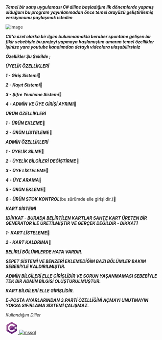 ***Temel bir satış uygulaması C# diline başladığım ilk dönemlerde yapmış olduğum bu program yayınlanmadan önce temel arayüzü geliştirilemiş versiyonunu paylaşmak istedim***

![image](https://github.com/majestyy01/robokent-desktop-app-v1/assets/126384786/fe384f2f-8aea-4aa5-9e93-54e7b1725a5e)



***C#'a özel olarka bir ilgim bulunmamakla beraber spontane gelişen bir fikir sebebiyle bu projeyi yapmaya başlamıştım umarım temel özellikler işinize yara youtube kanalımdan detaylı videolara ulaşabilirsiniz***

***Özellikler Şu Şekilde ;***

_***ÜYELİK ÖZELLİKLERİ***_


***1 -  Giriş Sistemi***🚀



***2 -  Kayıt Sistemi***🚀



***3 -  Şifre Yenileme Sistemi***🚀



***4 -  ADMİN VE ÜYE GİRİŞİ AYRIMI***🚀





_***ÜRÜN ÖZELLİKLERİ***_



***1 - ÜRÜN EKLEME***🚀



***2 - ÜRÜN LİSTELEME***🚀





_***ADMİN ÖZELLİKLERİ***_



***1 - ÜYELİK SİLME***🚀



***2 - ÜYELİK BİLGİLERİ DEĞİŞTİRME***🚀



***3 - ÜYE LİSTELEME***🚀



***4 - ÜYE ARAMA***🚀



***5 - ÜRÜN EKLEME***🚀



***6 - ÜRÜN STOK KONTROL***(bu sürümde elle girişlidir.)🚀




_***KART SİSTEMİ***_



***[DİKKAT - BURADA BELİRTİLEN KARTLAR SAHTE KART ÜRETEN BİR GENERATOR İLE ÜRETİLMİŞTİR VE GERÇEK DEĞİLDİR - DİKKAT]***






***1- KART LİSTELEME***🚀



***2 - KART KALDRIMA***🚀





_***BELİRLİ BÖLÜMLERDE HATA VARDIR.***_


***SEPET SİSTEMİ VE BENZERİ EKLEMEDİĞİM BAZI BÖLÜMLER BAKIM SEBEBİYLE KALDIRILMIŞTIR.***


***ADMİN BİLGİLERİ ELLE GİRİŞLİDİR VE SORUN YAŞANMAMASI SEBEBİYLE TEK BİR ADMİN BİLGİSİ OLUŞTURULMUŞTUR.***


***KART BİLGİLERİ ELLE GİRİŞLİDİR.***


***E-POSTA AYARLARINDAN 3.PARTİ ÖZELLİĞİNİ AÇMAYI UNUTMAYIN YOKSA SIFIRLAMA SİSTEMİ ÇALIŞMAZ.***


_Kullandığım Diller_

<p align="left"> <a href="https://www.w3schools.com/cs/" target="_blank" rel="noreferrer"> <img src="https://raw.githubusercontent.com/devicons/devicon/master/icons/csharp/csharp-original.svg" alt="csharp" width="40" height="40"/> </a> <a href="https://www.microsoft.com/en-us/sql-server" target="_blank" rel="noreferrer"> <img src="https://www.svgrepo.com/show/303229/microsoft-sql-server-logo.svg" alt="mssql" width="40" height="40"/> </a> </p>
